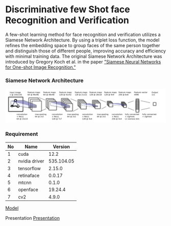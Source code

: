 # Discriminative few Shot face Recognition and Verification

A few-shot learning method for face recognition and verification utilizes a Siamese Network Architecture. By using a triplet loss function, the model refines the embedding space to group faces of the same person together and distinguish those of different people, improving accuracy and efficiency with minimal training data. The original Siamese Network Architecture was introduced by Gregory Koch et al. in the paper ["Siamese Neural Networks for One-shot Image Recognition."](https://www.cs.cmu.edu/~rsalakhu/papers/oneshot1.pdf)

### Siamese Network Architecture
![Example Image](resource/Module_siamese_ntk.png)


### Requirement
| No | Name | Version |
|----------|----------|----------|
| 1 | cuda  | 12.2 |
| 2 | nvidia driver | 535.104.05 |
| 3 | tensorflow | 2.15.0 |
| 4 | retinaface | 0.0.17 |
| 5 | mtcnn | 0.1.0 |
| 6 | openface | 19.24.4 |
| 7 | cv2 | 4.9.0 |




[Model](https://drive.google.com/file/d/1MslUExsEdewxx0RyH5_wB1QsKaguWzth/view?usp=drive_link)

Presentation
[Presentation](https://docs.google.com/presentation/d/1r6ZgzKJysU0XE2EPFiR20TBGDD3QVMhU/edit?usp=sharing&ouid=101643233388980217770&rtpof=true&sd=true)
